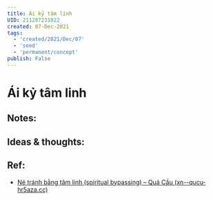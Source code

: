 ```yaml
---
title: Ái kỷ tâm linh
UID: 211207231822
created: 07-Dec-2021
tags:
  - 'created/2021/Dec/07'
  - 'seed'
  - 'permanent/concept'
publish: False
---
```

# Ái kỷ tâm linh

## Notes:


## Ideas & thoughts:


## Ref:
- [Né tránh bằng tâm linh (spiritual bypassing) – Quả Cầu (xn--qucu-hr5aza.cc)](https://xn--qucu-hr5aza.cc/ne-tranh-bang-tam-linh-spiritual-bypassing/)
